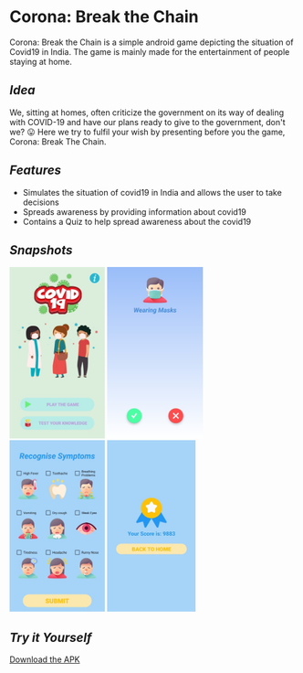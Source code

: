 # Corona: Break the Chain
Corona: Break the Chain is a simple android game depicting the situation of Covid19 in India. The game is mainly made for the entertainment of people staying at home. 

## _Idea_
We, sitting at homes, often criticize the government on its way of dealing with COVID-19 and have our plans ready to give to the government, don't we? 😛 
Here we try to fulfil your wish by presenting before you the game, Corona: Break The Chain.

## _Features_
- Simulates the situation of covid19 in India and allows the user to take decisions
- Spreads awareness by providing information about covid19
- Contains a Quiz to help spread awareness about the covid19 

## _Snapshots_

<img src="/snapshots/ss1.jpg" height="300"/>   <img src="/snapshots/ss2.jpg" height="300"/> <img src="/snapshots/ss3.jpg" height="300"/>   <img src="/snapshots/ss4.jpg" height="300"/> 

## _Try it Yourself_
[Download the APK](https://drive.google.com/file/d/15LzCKRERFbVSX9oPNMeUxNL1tkAgX4Md/view)
